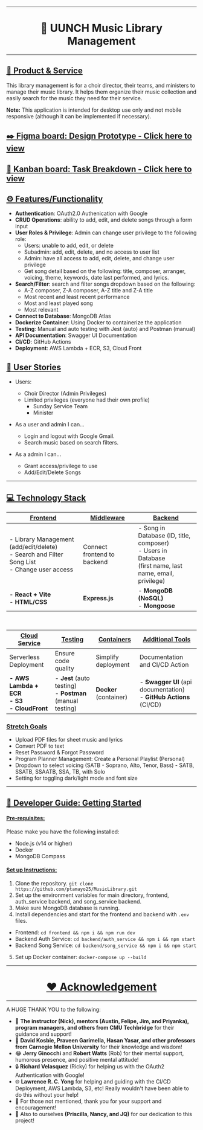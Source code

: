 <hr>

<h1 align="center"> 🎼 UUNCH Music Library Management </h1>

<hr>

## <u>🌟 Product & Service </u>
This library management is for a choir director, their teams, and ministers to manage their music library. It helps them organize their music collection and easily search for the music they need for their service.

**Note:** This application is intended for desktop use only and not mobile responsive (although it can be implemented if necessary).

## <u>✒️ Figma board: </u> [Design Prototype - Click here to view](https://www.figma.com/design/ERPQiFDJ7deooGsHRjCMZF/Figma-basics?node-id=604-100&m=dev&t=Zv80YP0aGpAsIMxB-1)

## <u>📃 Kanban board: </u> [Task Breakdown - Click here to view](https://github.com/users/nkepner/projects/2/views/1) 

## <u>⚙️ Features/Functionality </u>
- **Authentication**: OAuth2.0 Authenication with Google
- **CRUD Operations**: ability to add, edit, and delete songs through a form input
- **User Roles & Privilege**: Admin can change user privilege to the following role:
  - Users: unable to add, edit, or delete
  - Subadmin: add, edit, delete, and no access to user list
  - Admin: have all access to add, edit, delete, and change user privilege
  - Get song detail based on the following: title, composer, arranger, voicing, theme, keywords, date last performed, and lyrics.
- **Search/Filter**:  search and filter songs dropdown based on the following: 
  - A-Z composer, Z-A composer, A-Z title and Z-A title
  - Most recent and least recent performance
  - Most and least played song
  - Most relevant
- **Connect to Database**: MongoDB Atlas
- **Dockerize Container**: Using Docker to containerize the application
- **Testing**: Manual and auto testing with Jest (auto) and Postman (manual)
- **API Documentation**: Swagger UI Documentation
- **CI/CD**: GitHub Actions
- **Deployment**: AWS Lambda + ECR, S3, Cloud Front

## <u>📔 User Stories </u>
- Users:
  - Choir Director (Admin Privileges)
  - Limited privileges (everyone had their own profile)
    - Sunday Service Team
    - Minister

- As a user and admin I can...
  - Login and logout with Google Gmail.
  - Search music based on search filters.     
- As a admin I can...
  - Grant access/privilege to use
  - Add/Edit/Delete Songs

<hr>


## <u> 💻 Technology Stack </u>

| **<u>Frontend</u>**   | **<u>Middleware</u>**  | **<u>Backend</u>**  |
| --------- | --------- | ----------- |
| - Library Management (add/edit/delete) <br> - Search and Filter Song List <br> - Change user access  | Connect frontend to backend | - Song in Database (ID, title, composer) <br>  - Users in Database  <br>(first name, last name, email, privilege) 
| - **React + Vite** <br> - **HTML/CSS**  | **Express.js**  | - **MongoDB (NoSQL)** <br> - **Mongoose** |


<br>

| **<u>Cloud Service</u>** | **<u>Testing</u>** | **<u>Containers</u>** | **<u>Additional Tools</u>** |
| -------- | -------- | -------- | -------- |
| Serverless Deployment  | Ensure code quality | Simplify deployment  | Documentation and CI/CD Action
|  **- AWS Lambda + ECR <br> - S3 <br> - CloudFront**  |- **Jest** (auto testing) <br> - **Postman** (manual testing) | **Docker** (container) | - **Swagger UI** (api documentation) <br> - **GitHub Actions** (CI/CD) |
 
### <u> Stretch Goals </u>
- Upload PDF files for sheet music and lyrics
- Convert PDF to text
- Reset Password & Forgot Password
- Program Planner Management: Create a Personal Playlist (Personal)
- Dropdown to select voicing (SATB - Soprano, Alto, Tenor, Bass) - SATB, SSATB, SSAATB, SSA, TB, with Solo
- Setting for toggling dark/light mode and font size

<hr>

## <u> 🚀 Developer Guide: Getting Started </u>
#### <u>Pre-requisites:</u>
Please make you have the following installed:
- Node.js (v14 or higher)
- Docker
- MongoDB Compass

#### <u>Set up Instructions: </u>
1. Clone the repository.
`git clone https://github.com/ptamayo25/MusicLibrary.git`
2. Set up the environment variables for main directory, frontend, auth_service backend, and song_service backend.
3. Make sure MongoDB database is running.
4. Install dependencies and start for the frontend and backend with `.env` files.
- Frontend: `cd frontend && npm i && npm run dev`
- Backend Auth Service: `cd backend/auth_service && npm i && npm start`
- Backend Song Service: `cd backend/song_service && npm i && npm start`
5. Set up Docker container: `docker-compose up --build`

<hr>

## <h1 align="center"><u>❤️ Acknowledgement </u></h1>

<hr>

A HUGE THANK YOU to the following: 
  - 🙏 **The instructor (Nick), mentors (Austin, Felipe, Jim, and Priyanka), program managers, and others from CMU Techbridge** for their guidance and support!
  - 🌠 **David Kosbie, Praveen Garimella, Hasan Yasar, and other professors from Carnegie Mellon University** for their knowledge and wisdom!
  - 😂 **Jerry Ginocchi** and **Robert Watts** (Rob) for their mental support, humorous presence, and positive mental attitude!
  - 🔒 **Richard Velasquez** (Ricky) for helping us with the OAuth2 Authentication with Google!
  - 🌐 **Lawrence R. C. Yong** for helping and guiding with the CI/CD Deployment, AWS Lambda, S3, etc! Really wouldn't have been able to do this without your help!
  - 🎉 For those not mentioned, thank you for your support and encouragement!
  - 🤣 Also to ourselves **(Priscilla, Nancy, and JQ)** for our dedication to this project! 
